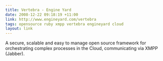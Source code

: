 ```yaml
---
title: Vertebra - Engine Yard
date: 2008-12-22 09:18:19 +11:00
link: http://www.engineyard.com/vertebra
tags: opensource ruby xmpp vertebra engineyard cloud
layout: link
---
```

A secure, scalable and easy to manage open source framework for orchestrating complex processes in the Cloud, communicating via XMPP (Jabber).
